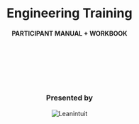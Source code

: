 <br/>
<br/>
<br/>
<br/>
<br/>
<div align="center">

# Engineering Training
#### PARTICIPANT MANUAL + WORKBOOK



<br/><br/><br/><br/><br/>

### Presented by

![Leanintuit](media/leanintuit-hi-res-logo.png)


</div>
